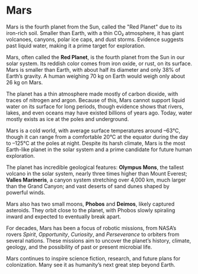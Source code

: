 # Mars
Mars is the fourth planet from the Sun, called the "Red Planet" due to its iron-rich soil. Smaller than Earth, with a thin CO₂ atmosphere, it has giant volcanoes, canyons, polar ice caps, and dust storms. Evidence suggests past liquid water, making it a prime target for exploration.

Mars, often called the **Red Planet**, is the fourth planet from the Sun in our solar system. Its reddish color comes from iron oxide, or rust, on its surface. Mars is smaller than Earth, with about half its diameter and only 38% of Earth’s gravity. A human weighing 70 kg on Earth would weigh only about 26 kg on Mars.

The planet has a thin atmosphere made mostly of carbon dioxide, with traces of nitrogen and argon. Because of this, Mars cannot support liquid water on its surface for long periods, though evidence shows that rivers, lakes, and even oceans may have existed billions of years ago. Today, water mostly exists as ice at the poles and underground.

Mars is a cold world, with average surface temperatures around –63°C, though it can range from a comfortable 20°C at the equator during the day to –125°C at the poles at night. Despite its harsh climate, Mars is the most Earth-like planet in the solar system and a prime candidate for future human exploration.

The planet has incredible geological features: **Olympus Mons**, the tallest volcano in the solar system, nearly three times higher than Mount Everest; **Valles Marineris**, a canyon system stretching over 4,000 km, much larger than the Grand Canyon; and vast deserts of sand dunes shaped by powerful winds.

Mars also has two small moons, **Phobos** and **Deimos**, likely captured asteroids. They orbit close to the planet, with Phobos slowly spiraling inward and expected to eventually break apart.

For decades, Mars has been a focus of robotic missions, from NASA’s rovers *Spirit*, *Opportunity*, *Curiosity*, and *Perseverance* to orbiters from several nations. These missions aim to uncover the planet’s history, climate, geology, and the possibility of past or present microbial life.

Mars continues to inspire science fiction, research, and future plans for colonization. Many see it as humanity’s next great step beyond Earth.


